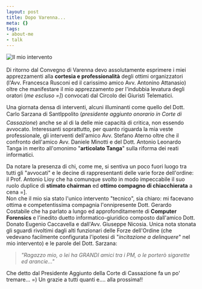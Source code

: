```yaml
--- 
layout: post
title: Dopo Varenna...
meta: {}
tags: 
- about-me
- talk
---
```

![Il mio intervento](/download/20050128_varenna.jpg)  
<br>
Di ritorno dal Convegno di Varenna devo assolutamente esprimere i miei apprezzamenti alla **cortesia e professionalità** degli ottimi organizzatori (l'Avv. Francesca Rusconi ed il carissimo amico Avv. Antonino Attanasio) oltre che manifestare il mio apprezzamento per l'indubbia levatura degli oratori (*me escluso =]*) convocati dal Circolo dei Giuristi Telematici. 
  
Una giornata densa di interventi, alcuni illuminanti come quello del Dott. Carlo Sarzana di SantIppolito (*presidente aggiunto onorario in Corte di Cassazione*) anche se al di la delle mie capacità di critica, non essendo avvocato. 
Interessanti soprattutto, per quanto riguarda la mia veste professionale, gli interventi dell'amico Avv. Stefano Aterno oltre che il confronto dell'amico Avv. Daniele Minotti e del Dott. Antonio Leonardo Tanga in merito all'omonimo "**articolato Tanga**" sulla riforma dei reati informatici. 
 
Da notare la presenza di chi, come me, si sentiva un poco fuori luogo tra tutti gli "avvocati" e le decine di rappresentanti delle varie forze dell'ordine: il Prof. Antonio Lioy che ha comunque svolto in modo impeccabile il suo ruolo duplice di **stimato chairman** ed **ottimo compagno di chiacchierata** a cena =].  
Non che il mio sia stato l'unico intervento "tecnico", sia chiaro: mi facevano ottima e competentissima compagnia l'onnipresente Dott. Gerardo Costabile che ha parlato a lungo ed approfonditamente di **Computer Forensics** e l'inedito duetto informatico-giuridico composto dall'amico Dott. Donato Eugenio Caccavella e dall'Avv. Giuseppe Nicosia.
Unica nota stonata gli sguardi rivoltimi dagli alti funzionari delle Forze dell'Ordine (che vedevano facilmente configurata l'ipotesi di "*incitazione a delinquere*" nel mio intervento) e le parole del Dott. Sarzana:

> *"Ragazzo mio, o lei ha GRANDI amici tra i PM,
> o le porterò sigarette ed arancie..."*

Che detto dal Presidente Aggiunto della Corte di Cassazione fa un po' tremare... =)
Un grazie a tutti quanti e.... alla prossima!! 
